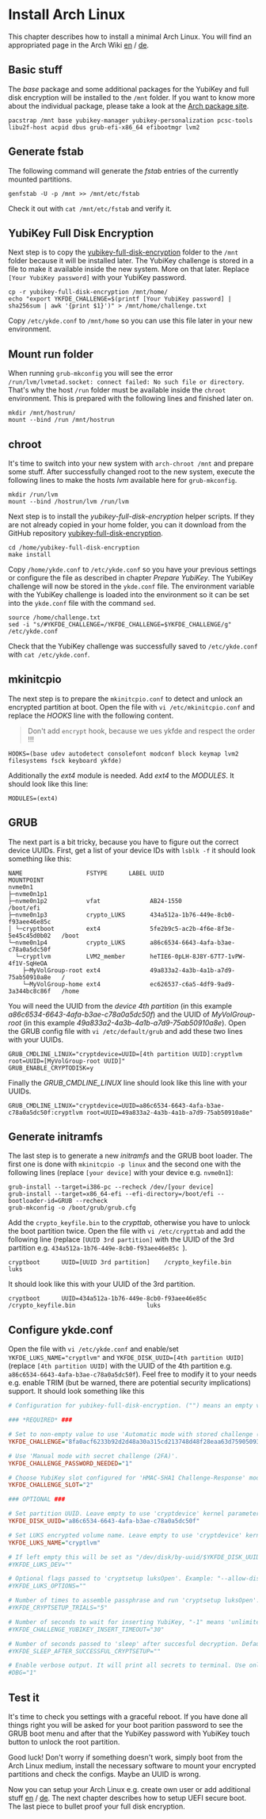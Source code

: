 # Install Arch Linux

This chapter describes how to install a minimal Arch Linux. You will find an appropriated page in the Arch Wiki
[en](https://wiki.archlinux.org/index.php/installation_guide) / [de](https://wiki.archlinux.de/title/Anleitung_f%C3%BCr_Einsteiger).


## Basic stuff
The *base* package and some additional packages for the YubiKey and full disk encryption will be installed to the `/mnt` folder.
If you want to know more about the individual package, please take a look at the [Arch package site](https://www.archlinux.org/packages/).

```
pacstrap /mnt base yubikey-manager yubikey-personalization pcsc-tools libu2f-host acpid dbus grub-efi-x86_64 efibootmgr lvm2
```

## Generate fstab
The following command will generate the *fstab* entries of the currently mounted partitions.

```
genfstab -U -p /mnt >> /mnt/etc/fstab
```

Check it out with `cat /mnt/etc/fstab` and verify it.

## YubiKey Full Disk Encryption
Next step is to copy the [yubikey-full-disk-encryption](https://github.com/agherzan/yubikey-full-disk-encryption) folder
to the `/mnt` folder because it will be installed later. The YubiKey challenge is stored in a file to make it
available inside the new system. More on that later. Replace `[Your YubiKey password]` with your YubiKey password.

```
cp -r yubikey-full-disk-encryption /mnt/home/
echo "export YKFDE_CHALLENGE=$(printf [Your YubiKey password] | sha256sum | awk '{print $1}')" > /mnt/home/challenge.txt
```

Copy `/etc/ykde.conf` to `/mnt/home` so you can use this file later in your new environment.  

## Mount run folder

When running `grub-mkconfig` you will see the error `/run/lvm/lvmetad.socket: connect failed: No such file or directory`.
That's why the host `/run` folder must be available inside the `chroot` environment. This is prepared with the following
lines and finished later on.

```
mkdir /mnt/hostrun/
mount --bind /run /mnt/hostrun
```

## chroot

It's time to switch into your new system with `arch-chroot /mnt` and prepare some stuff. After successfully changed root to
the new system, execute the following lines to make the hosts *lvm* available here for `grub-mkconfig`.

```
mkdir /run/lvm
mount --bind /hostrun/lvm /run/lvm
```

Next step is to install the *yubikey-full-disk-encryption* helper scripts. If they are not already copied in your home
folder, you can it download from the GitHub repository [yubikey-full-disk-encryption](https://github.com/agherzan/yubikey-full-disk-encryption).

```
cd /home/yubikey-full-disk-encryption
make install
```

Copy `/home/ykde.conf` to  `/etc/ykde.conf` so you have your previous settings or configure the file as described 
in chapter *Prepare YubiKey*. The YubiKey challenge will now be stored in the `ykde.conf` 
file. The environment variable with the YubiKey challenge is loaded into the environment so it can be set 
into the `ykde.conf` file with the command `sed`.

```
source /home/challenge.txt
sed -i "s/#YKFDE_CHALLENGE=/YKFDE_CHALLENGE=$YKFDE_CHALLENGE/g" /etc/ykde.conf
```

Check that the YubiKey challenge was successfully saved to `/etc/ykde.conf` with `cat /etc/ykde.conf`.

## mkinitcpio
The next step is to prepare the `mkinitcpio.conf` to detect and unlock an encrypted partition at boot. Open the file with 
`vi /etc/mkinitcpio.conf` and replace the *HOOKS* line with the following content.

> Don't add `encrypt` hook, because we ues ykfde and respect the order !!!

```
HOOKS=(base udev autodetect consolefont modconf block keymap lvm2 filesystems fsck keyboard ykfde)
```

Additionally the *ext4* module is needed. Add *ext4* to the *MODULES*. It should look like this line:

```
MODULES=(ext4)
```

## GRUB
The next part is a bit tricky, because you have to figure out the correct device UUIDs. First, get a list of your device
IDs with `lsblk -f` it should look something like this:

```
NAME                  FSTYPE      LABEL UUID                                   MOUNTPOINT
nvme0n1                                                                        
├─nvme0n1p1                                                                    
├─nvme0n1p2           vfat              AB24-1550                              /boot/efi
├─nvme0n1p3           crypto_LUKS       434a512a-1b76-449e-8cb0-f93aee46e85c   
│ └─cryptboot         ext4              5fe2b9c5-ac2b-4f6e-8f3e-5e45c45d0b02   /boot
└─nvme0n1p4           crypto_LUKS       a86c6534-6643-4afa-b3ae-c78a0a5dc50f   
  └─cryptlvm          LVM2_member       heTIE6-0pLH-8J8Y-67T7-1vPW-4f1V-SqHeOA 
    ├─MyVolGroup-root ext4              49a833a2-4a3b-4a1b-a7d9-75ab50910a8e   /
    └─MyVolGroup-home ext4              ec626537-c6a5-4df9-9ad9-3a344bc8c86f   /home
```

You will need the UUID from the *device 4th partition* (in this example *a86c6534-6643-4afa-b3ae-c78a0a5dc50f*) and the 
UUID of *MyVolGroup-root* (in this example *49a833a2-4a3b-4a1b-a7d9-75ab50910a8e*). Open the GRUB config file with `vi /etc/default/grub`
and add these two lines with your UUIDs.

```
GRUB_CMDLINE_LINUX="cryptdevice=UUID=[4th partition UUID]:cryptlvm root=UUID=[MyVolGroup-root UUID]"
GRUB_ENABLE_CRYPTODISK=y
```

Finally the *GRUB_CMDLINE_LINUX* line should look like this line with your UUIDs.

```
GRUB_CMDLINE_LINUX="cryptdevice=UUID=a86c6534-6643-4afa-b3ae-c78a0a5dc50f:cryptlvm root=UUID=49a833a2-4a3b-4a1b-a7d9-75ab50910a8e"
```

## Generate initramfs
The last step is to generate a new *initramfs* and the GRUB boot loader. The first one is done with `mkinitcpio -p linux`
and the second one with the following lines (replace `[your device]` with your device e.g. `nvme0n1`):

```
grub-install --target=i386-pc --recheck /dev/[your device]
grub-install --target=x86_64-efi --efi-directory=/boot/efi --bootloader-id=GRUB --recheck
grub-mkconfig -o /boot/grub/grub.cfg
```

Add the `crypto_keyfile.bin` to the *crypttab*, otherwise you have to unlock the boot partition twice. Open the file with
`vi /etc/crypttab` and add the following line (replace `[UUID 3rd partition]` with the UUID of the 3rd partition e.g. `434a512a-1b76-449e-8cb0-f93aee46e85c `).

```
cryptboot      UUID=[UUID 3rd partition]    /crypto_keyfile.bin                    luks
```

It should look like this with your UUID of the 3rd partition.

```
cryptboot      UUID=434a512a-1b76-449e-8cb0-f93aee46e85c    /crypto_keyfile.bin                    luks
```

## Configure ykde.conf
Open the file with `vi /etc/ykde.conf` and enable/set `YKFDE_LUKS_NAME="cryptlvm"` and  `YKFDE_DISK_UUID=[4th partition UUID]` 
(replace `[4th partition UUID]` with the UUID of the 4th partition e.g. `a86c6534-6643-4afa-b3ae-c78a0a5dc50f`).
Feel free to modify it to your needs e.g. enable TRIM (but be warned, there are potential security implications) support.
It should look something like this

```ini
# Configuration for yubikey-full-disk-encryption. ("") means an empty value.

### *REQUIRED* ###

# Set to non-empty value to use 'Automatic mode with stored challenge (1FA)'.
YKFDE_CHALLENGE="8fa0acf6233b92d2d48a30a315cd213748d48f28eaa63d7590509392316b3016"

# Use 'Manual mode with secret challenge (2FA)'.
YKFDE_CHALLENGE_PASSWORD_NEEDED="1"

# Choose YubiKey slot configured for 'HMAC-SHA1 Challenge-Response' mode. Possible values are "1" or "2".
YKFDE_CHALLENGE_SLOT="2"

### OPTIONAL ###

# Set partition UUID. Leave empty to use 'cryptdevice' kernel parameter.
YKFDE_DISK_UUID="a86c6534-6643-4afa-b3ae-c78a0a5dc50f"

# Set LUKS encrypted volume name. Leave empty to use 'cryptdevice' kernel parameter.
YKFDE_LUKS_NAME="cryptlvm"

# If left empty this will be set as "/dev/disk/by-uuid/$YKFDE_DISK_UUID" -- device to unlock with 'cryptsetup luksOpen'.
#YKFDE_LUKS_DEV=""

# Optional flags passed to 'cryptsetup luksOpen'. Example: "--allow-discards" for TRIM support. Leave empty to use cryptdevice kernel parameter.
#YKFDE_LUKS_OPTIONS=""

# Number of times to assemble passphrase and run 'cryptsetup luksOpen'. Defaults to "5".
#YKFDE_CRYPTSETUP_TRIALS="5"

# Number of seconds to wait for inserting YubiKey, "-1" means 'unlimited'. Defaults to "30".
#YKFDE_CHALLENGE_YUBIKEY_INSERT_TIMEOUT="30"

# Number of seconds passed to 'sleep' after succesful decryption. Defaults to empty, meaning NO sleep.
#YKFDE_SLEEP_AFTER_SUCCESSFUL_CRYPTSETUP=""

# Enable verbose output. It will print all secrets to terminal. Use only for debugging.
#DBG="1"
```

## Test it
It's time to check you settings with a graceful reboot. If you have done all things right you will be asked for your 
boot parition password to see the GRUB boot menu and after that the YubiKey password with YubiKey touch button to unlock 
the root partition. 

Good luck! Don't worry if something doesn't work, simply boot from the Arch Linux medium, install the necessary software 
to mount your encrypted partitions and check the configs. Maybe an UUID is wrong.

Now you can setup your Arch Linux e.g. create own user or add additional stuff [en](https://wiki.archlinux.org/index.php/installation_guide) / [de](https://wiki.archlinux.de/title/Anleitung_f%C3%BCr_Einsteiger).
The next chapter describes how to setup UEFI secure boot. The last piece to bullet proof your full disk encryption.